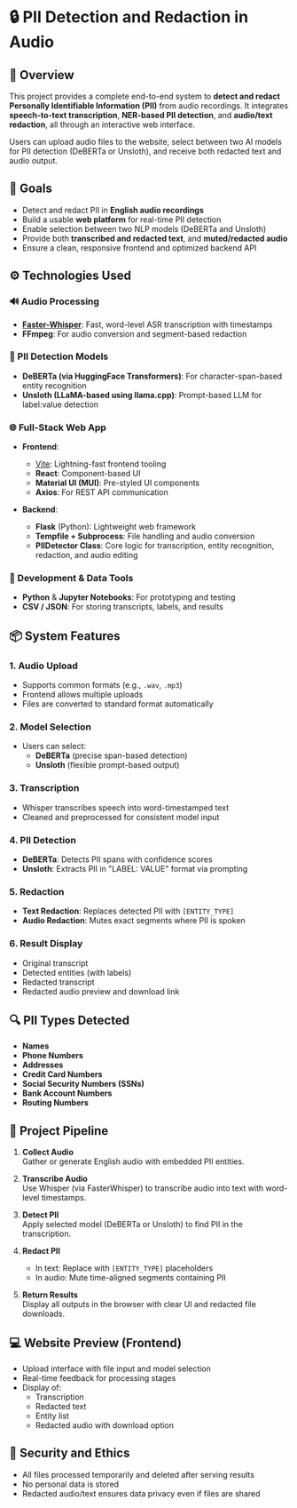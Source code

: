 
# 🔒 PII Detection and Redaction in Audio

## 📝 Overview
This project provides a complete end-to-end system to **detect and redact Personally Identifiable Information (PII)** from audio recordings. It integrates **speech-to-text transcription**, **NER-based PII detection**, and **audio/text redaction**, all through an interactive web interface.

Users can upload audio files to the website, select between two AI models for PII detection (DeBERTa or Unsloth), and receive both redacted text and audio output.


## 🎯 Goals

- Detect and redact PII in **English audio recordings**
- Build a usable **web platform** for real-time PII detection
- Enable selection between two NLP models (DeBERTa and Unsloth)
- Provide both **transcribed and redacted text**, and **muted/redacted audio**
- Ensure a clean, responsive frontend and optimized backend API

## ⚙️ Technologies Used

### 🔊 Audio Processing
- **[Faster-Whisper](https://github.com/guillaumekln/faster-whisper)**: Fast, word-level ASR transcription with timestamps
- **FFmpeg**: For audio conversion and segment-based redaction

### 🤖 PII Detection Models
- **DeBERTa (via HuggingFace Transformers)**: For character-span-based entity recognition
- **Unsloth (LLaMA-based using llama.cpp)**: Prompt-based LLM for label:value detection

### 🌐 Full-Stack Web App
- **Frontend**:
  - [Vite](https://vitejs.dev/): Lightning-fast frontend tooling
  - **React**: Component-based UI
  - **Material UI (MUI)**: Pre-styled UI components
  - **Axios**: For REST API communication

- **Backend**:
  - **Flask** (Python): Lightweight web framework
  - **Tempfile + Subprocess**: File handling and audio conversion
  - **PIIDetector Class**: Core logic for transcription, entity recognition, redaction, and audio editing

### 🧪 Development & Data Tools
- **Python** & **Jupyter Notebooks**: For prototyping and testing
- **CSV / JSON**: For storing transcripts, labels, and results


## 📦 System Features

### 1. Audio Upload
- Supports common formats (e.g., `.wav`, `.mp3`)
- Frontend allows multiple uploads
- Files are converted to standard format automatically

### 2. Model Selection
- Users can select:
  - **DeBERTa** (precise span-based detection)
  - **Unsloth** (flexible prompt-based output)

### 3. Transcription
- Whisper transcribes speech into word-timestamped text
- Cleaned and preprocessed for consistent model input

### 4. PII Detection
- **DeBERTa**: Detects PII spans with confidence scores
- **Unsloth**: Extracts PII in "LABEL: VALUE" format via prompting

### 5. Redaction
- **Text Redaction**: Replaces detected PII with `[ENTITY_TYPE]`
- **Audio Redaction**: Mutes exact segments where PII is spoken

### 6. Result Display
- Original transcript
- Detected entities (with labels)
- Redacted transcript
- Redacted audio preview and download link


## 🔍 PII Types Detected

- **Names**
- **Phone Numbers**
- **Addresses**
- **Credit Card Numbers**
- **Social Security Numbers (SSNs)**
- **Bank Account Numbers**
- **Routing Numbers**


## 🧪 Project Pipeline

1. **Collect Audio**  
   Gather or generate English audio with embedded PII entities.

2. **Transcribe Audio**  
   Use Whisper (via FasterWhisper) to transcribe audio into text with word-level timestamps.

3. **Detect PII**  
   Apply selected model (DeBERTa or Unsloth) to find PII in the transcription.

4. **Redact PII**  
   - In text: Replace with `[ENTITY_TYPE]` placeholders  
   - In audio: Mute time-aligned segments containing PII

5. **Return Results**  
   Display all outputs in the browser with clear UI and redacted file downloads.


## 💻 Website Preview (Frontend)

- Upload interface with file input and model selection
- Real-time feedback for processing stages
- Display of:
  - Transcription
  - Redacted text
  - Entity list
  - Redacted audio with download option


## 🔐 Security and Ethics

- All files processed temporarily and deleted after serving results
- No personal data is stored
- Redacted audio/text ensures data privacy even if files are shared
